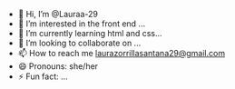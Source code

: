 - 👋 Hi, I’m @Lauraa-29
- 👀 I’m interested in the front end ...
- 🌱 I’m currently learning html and css...
- 💞️ I’m looking to collaborate on ...
- 📫 How to reach me laurazorrillasantana29@gmail.com
- 😄 Pronouns: she/her
- ⚡ Fun fact: ...

<!---
Lauraa-29/Lauraa-29 is a ✨ special ✨ repository because its `README.md` (this file) appears on your GitHub profile.
You can click the Preview link to take a look at your changes.
--->
